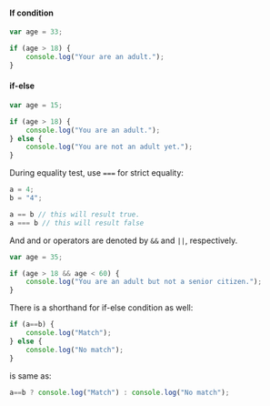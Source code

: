 #### If condition 

```js
var age = 33; 

if (age > 18) {
    console.log("Your are an adult.");
}
```

#### if-else 

```js 
var age = 15; 

if (age > 18) {
    console.log("You are an adult."); 
} else {
    console.log("You are not an adult yet.");
}
```

During equality test, use `===` for strict equality: 
```js 
a = 4; 
b = "4"; 

a == b // this will result true. 
a === b // this will result false 
``` 

And and or operators are denoted by `&&` and `||`, respectively. 
```js 
var age = 35; 

if (age > 18 && age < 60) {
    console.log("You are an adult but not a senior citizen."); 
}
```

There is a shorthand for if-else condition as well:
```js 
if (a==b) {
    console.log("Match"); 
} else {
    console.log("No match");
}
``` 

is same as: 
```js 
a==b ? console.log("Match") : console.log("No match"); 
```
